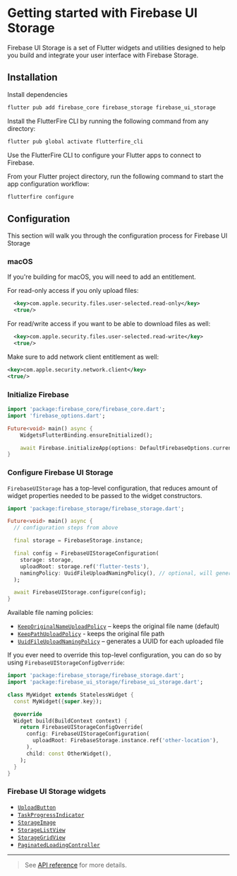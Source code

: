 # Getting started with Firebase UI Storage

Firebase UI Storage is a set of Flutter widgets and utilities designed to help you build and integrate your user interface with Firebase Storage.

## Installation

Install dependencies

```sh
flutter pub add firebase_core firebase_storage firebase_ui_storage
```

Install the FlutterFire CLI by running the following command from any directory:

```sh
flutter pub global activate flutterfire_cli
```

Use the FlutterFire CLI to configure your Flutter apps to connect to Firebase.

From your Flutter project directory, run the following command to start the app configuration workflow:

```sh
flutterfire configure
```

## Configuration

This section will walk you through the configuration process for Firebase UI Storage

### macOS

If you're building for macOS, you will need to add an entitlement.

For read-only access if you only upload files:

```xml
  <key>com.apple.security.files.user-selected.read-only</key>
  <true/>
```

For read/write access if you want to be able to download files as well:

```xml
  <key>com.apple.security.files.user-selected.read-write</key>
  <true/>
```

Make sure to add network client entitlement as well:

```xml
<key>com.apple.security.network.client</key>
<true/>
```

### Initialize Firebase

```dart
import 'package:firebase_core/firebase_core.dart';
import 'firebase_options.dart';

Future<void> main() async {
    WidgetsFlutterBinding.ensureInitialized();

    await Firebase.initializeApp(options: DefaultFirebaseOptions.currentPlatform);
}
```

### Configure Firebase UI Storage

`FirebaseUIStorage` has a top-level configuration, that reduces amount of widget properties needed
to be passed to the widget constructors.

```dart
import 'package:firebase_storage/firebase_storage.dart';

Future<void> main() async {
  // configuration steps from above

  final storage = FirebaseStorage.instance;

  final config = FirebaseUIStorageConfiguration(
    storage: storage,
    uploadRoot: storage.ref('flutter-tests'),
    namingPolicy: UuidFileUploadNamingPolicy(), // optional, will generate a UUID for each uploaded file
  );

  await FirebaseUIStorage.configure(config);
}
```

Available file naming policies:

- [`KeepOriginalNameUploadPolicy`] – keeps the original file name (default)
- [`KeepPathUploadPolicy`] - keeps the original file path
- [`UuidFileUploadNamingPolicy`] – generates a UUID for each uploaded file

[`KeepOriginalNameUploadPolicy`]: https://pub.dev/documentation/firebase_ui_storage/latest/firebase_ui_storage/KeepOriginalNameUploadPolicy-class.html
[`KeepPathUploadPolicy`]: https://pub.dev/documentation/firebase_ui_storage/latest/firebase_ui_storage/KeepPathUploadPolicy-class.html
[`UuidFileUploadNamingPolicy`]: https://pub.dev/documentation/firebase_ui_storage/latest/firebase_ui_storage/UuidFileUploadNamingPolicy-class.html

If you ever need to override this top-level configuration, you can do so by using `FirebaseUIStorageConfigOverride`:

```dart
import 'package:firebase_storage/firebase_storage.dart';
import 'package:firebase_ui_storage/firebase_ui_storage.dart';

class MyWidget extends StatelessWidget {
  const MyWidget({super.key});

  @override
  Widget build(BuildContext context) {
    return FirebaseUIStorageConfigOverride(
      config: FirebaseUIStorageConfiguration(
        uploadRoot: FirebaseStorage.instance.ref('other-location'),
      ),
      child: const OtherWidget(),
    );
  }
}
```

### Firebase UI Storage widgets

- [`UploadButton`](https://github.com/firebase/FirebaseUI-Flutter/tree/main/docs/firebase-ui-storage/upload-button.md)
- [`TaskProgressIndicator`](https://github.com/firebase/FirebaseUI-Flutter/tree/main/docs/firebase-ui-storage/task-progress-indicator.md)
- [`StorageImage`](https://github.com/firebase/FirebaseUI-Flutter/tree/main/docs/firebase-ui-storage/storage-image.md)
- [`StorageListView`](https://github.com/firebase/FirebaseUI-Flutter/tree/main/docs/firebase-ui-storage/list-view.md)
- [`StorageGridView`](https://github.com/firebase/FirebaseUI-Flutter/tree/main/docs/firebase-ui-storage/grid-view.md)
- [`PaginatedLoadingController`](https://github.com/firebase/FirebaseUI-Flutter/tree/main/docs/firebase-ui-storage/paginated-loading-controller.md)

---

> See [API reference](https://pub.dev/documentation/firebase_ui_storage/latest/firebase_ui_storage/firebase_ui_storage-library.html) for more details.
